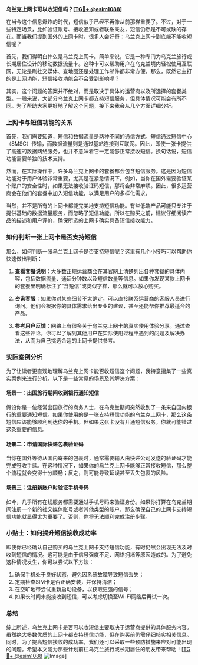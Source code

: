 **乌兰克上网卡可以收短信吗？[[TG💪+ @esim1088](https://t.me/s/esim1088)]**

在当今这个信息爆炸的时代，短信似乎已经不再像从前那样重要了。不过，对于一些特定场景，比如验证账号、接收通知或者联系亲友，短信仍然是不可或缺的存在。而当我们提到国外的上网卡时，很多人会好奇：乌兰克上网卡到底能不能收短信呢？

首先，我们得明白什么是乌兰克上网卡。简单来说，它是一种专门为乌克兰旅行或长期居住设计的移动数据流量卡。这种卡可以帮助用户在乌克兰境内轻松使用互联网，无论是刷社交媒体、查地图还是处理工作邮件都非常方便。那么，既然它主打的是上网功能，短信接收功能会不会受到影响呢？

其实，这个问题的答案并不绝对，而是取决于具体的运营商以及所选择的套餐类型。一般来说，大部分乌兰克上网卡都支持短信服务，但具体情况可能会有所不同。为了帮助大家更好地了解这个问题，接下来我会从几个方面详细分析。

### 上网卡与短信功能的关系

首先，我们需要知道，短信和数据流量是两种不同的通信方式。短信通过短信中心（SMSC）传输，而数据流量则是通过基站连接到互联网。因此，即使一张卡提供了高速的数据网络服务，也并不意味着它一定能够正常接收短信。换句话说，短信功能需要单独的技术支持。

然而，在实际操作中，许多乌兰克上网卡的套餐都会包含短信服务。这是因为短信功能对于用户体验非常重要，尤其是在紧急情况下。例如，当你在国外需要验证某个账户的安全性时，如果无法接收验证码短信，那将会非常麻烦。因此，很多运营商会在他们的套餐中加入短信功能，以满足用户的多样化需求。

当然，并不是所有的上网卡都能完美地支持短信功能。有些低端产品可能只专注于提供基础的数据流量服务，而忽略了短信功能。所以在购买之前，建议仔细阅读产品的描述和用户评价，确保所选的上网卡确实具备短信接收能力。

### 如何判断一张上网卡是否支持短信

那么，如何判断一张乌兰克上网卡是否支持短信呢？这里有几个小技巧可以帮助你快速做出判断：

1. **查看套餐说明**：大多数正规运营商会在其官网上清楚列出各种套餐的具体内容，包括数据流量、通话分钟数以及短信数量等信息。如果你发现某款上网卡的套餐里明确标注了“含短信”或类似字样，那么就可以放心购买。

2. **咨询客服**：如果你对某些细节不太确定，可以直接联系运营商的客服人员进行询问。他们会根据你的具体需求给出专业的建议，甚至还能帮你推荐最适合的产品。

3. **参考用户反馈**：网络上有很多关于乌兰克上网卡的真实使用体验分享。通过查看这些评论，你可以了解到其他用户在实际使用过程中遇到的问题及解决办法，从而为自己挑选合适的上网卡提供参考。

### 实际案例分析

为了让读者更直观地理解乌兰克上网卡能否收短信这个问题，我特意搜集了一些真实案例来进行分析。以下是一些常见的场景及其解决方案：

#### 场景一：出国旅行期间收到银行通知短信

假设你是一位经常出国旅行的商务人士，在乌克兰期间突然收到了一条来自国内银行的重要通知短信。如果你使用的是一张支持短信功能的乌兰克上网卡，那么这条短信应该能够顺利到达你的手机。但如果这张卡没有开通短信服务，你就可能错过这条重要的信息。

#### 场景二：申请国际快递包裹验证码

当你在国外等待从国内寄来的包裹时，通常需要输入由快递公司发送的验证码才能完成签收手续。在这种情况下，如果你的乌兰克上网卡能够正常接收短信，那么整个流程就会变得十分顺畅；反之，则可能导致延误甚至丢失包裹的风险。

#### 场景三：注册新账户时验证手机号码

如今，几乎所有在线服务都需要通过手机号码来验证身份。如果你打算在乌克兰期间注册一个新的社交媒体账号或者其他类型的账户，那么确保自己的上网卡支持短信功能就显得尤为重要了。否则，你将无法顺利完成注册步骤。

### 小贴士：如何提升短信接收成功率

即使你已经确认自己购买的乌兰克上网卡支持短信功能，有时仍然会出现无法及时收到短信的情况。这可能是由于信号强度不足、网络拥堵等原因造成的。为了避免这种情况发生，你可以尝试以下方法：

1. 确保手机处于良好状态，避免因系统故障导致短信丢失；
2. 定期检查SIM卡是否正确安装，并保持清洁；
3. 在空旷地带尝试重新启动设备，以获取更强的信号；
4. 如果长时间未能接收到短信，可以考虑切换至Wi-Fi网络后再试一次。

### 总结

综上所述，乌兰克上网卡是否可以收短信主要取决于运营商提供的具体服务内容。虽然绝大多数优质的上网卡都支持短信功能，但在购买前仍需仔细核实相关信息。同时，为了提高短信接收的成功率，我们还可以采取一些预防措施来应对可能出现的问题。希望本文能为那些计划前往乌克兰旅行或长期居住的朋友带来帮助！[[TG💪+ @esim1088](https://t.me/s/esim1088) ![Image](https://i.postimg.cc/4NQfJmqS/Snipaste-2025-05-13-00-14-12.png)]